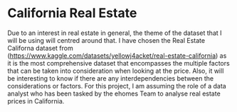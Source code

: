 # California Real Estate
Due to an interest in real estate in general, the theme of the dataset that I will be using will centred around that. I have chosen the Real Estate Californa dataset from (https://www.kaggle.com/datasets/yellowj4acket/real-estate-california) as it is the most comprehensive dataset that encompasses the multiple factors that can be taken into consideration when looking at the price. Also, it will be interesting to know if there are any interdependencies between the considerations or factors.
For this project, I am assuming the role of a data analyst who has been tasked by the ehomes Team to analyse real estate prices in California.
